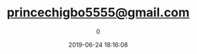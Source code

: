---
index: 6410
title: "princechigbo5555@gmail.com"
subtitle: ""
author: 0
date: "2019-06-24 18:16:08"
date_gmt: "2019-06-24 16:16:08"
excerpt: ""
content: "princechigbo5555@gmail.com\nPrince chigbo"
status: "publish"
comment_status: "closed"
name: "princechigbo5555-gmail-com"
modified: "2019-06-24 18:16:08"
modified_gmt: "2019-06-24 16:16:08"
content_filtered: ""
parent: 0
guid: "https://www.artkidsfoundation.org/?type=flamingo_contact&p=6410"
type: "flamingo_contact"
comment_count: 0
categories: []
tags: []
---